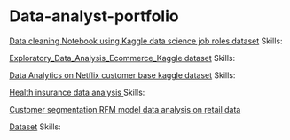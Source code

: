 # Data-analyst-portfolio

[Data cleaning Notebook using Kaggle data science job roles dataset](https://github.com/venky88an/Data-analyst-portfolio/blob/main/Data_cleaning_python_using_pandas_with_summary_10_10_2024.ipynb)
Skills:

[Exploratory_Data_Analysis_Ecommerce_Kaggle dataset](https://github.com/venky88an/Data-analyst-portfolio/blob/main/Exploratory_Data_Analysis_Ecommerce_dataset.ipynb)
Skills:

[Data Analytics on Netflix customer base kaggle dataset](https://github.com/venky88an/Data-analyst-portfolio/blob/main/Data_Analytics_Netflix_customer_base_pandas_(Python)_10_10_2024.ipynb)
Skills:

[Health insurance data analysis ](https://github.com/venky88an/Data-analyst-portfolio/blob/main/Health_insurance_data_analysis_experiment_12_10_2024.ipynb)
Skills:

[Customer segmentation RFM model data analysis on retail data ](https://github.com/venky88an/Data-analyst-portfolio/blob/main/Customer_segmentation_RFM_model_12_10_2024.ipynb)

[Dataset](https://www.kaggle.com/datasets/ulrikthygepedersen/online-retail-dataset)
Skills:
